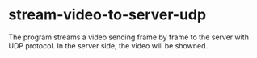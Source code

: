 # stream-video-to-server-udp
The program streams a video sending frame by frame to the server with UDP protocol. In the server side, the video will be showned.
